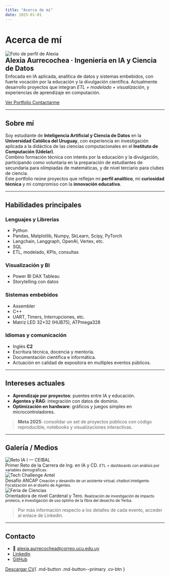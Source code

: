 ```yaml
---
title: "Acerca de mí"
date: 2025-01-01
---
```


# Acerca de mí

<div class="profile-hero">
  <img src="{{ base_url }}assets/alexia.png" alt="Foto de perfil de Alexia" loading="lazy">
  <div>
    <h2 style="margin:0">Alexia Aurrecochea · Ingeniería en IA y Ciencia de Datos</h2>
    <p style="margin:.25rem 0 0 0">
      Enfocada en <bd>IA aplicada<bd>, <bd>analítica de datos<bd> y <bd>sistemas embebidos<bd>, con fuerte vocación por la educación y la <bd>divulgación científica<bd>. Actualmente desarrollo proyectos que integran <em>ETL + modelado + visualización</em>, y experiencias de aprendizaje en computación.
    </p>
    <p>
      <a class="md-button md-button--primary" href="../portfolio/">
        Ver Portfolio
      </a>
      <a class="md-button" href="mailto:alexia.aurrecochea@correo.ucu.edu.uy">
        Contactarme
      </a>
    </p>
  </div>
</div>

---

## Sobre mí

Soy estudiante de **Inteligencia Artificial y Ciencia de Datos** en la **Universidad Católica del Uruguay**, con experiencia en investigación aplicada a la didáctica de las ciencias computacionales en el **Instituto de Computación (Udelar)**.  
Combino formación técnica con interés por la educación y la divulgación, participando como voluntaria en la preparación de estudiantes de secundaria para olimpiadas de matemáticas, y de nivel terciario para clubes de ciencia.  
Este portfolio reúne proyectos que reflejan mi **perfil analítico**, mi **curiosidad técnica** y mi compromiso con la **innovación educativa**.

---
## Habilidades principales

<div class="cards-grid skills">

<div class="card">
<h3>Lenguajes y Librerías</h3>
<ul class="list-clean">
  <li><span class="pill">Python</span>
  <li>Pandas, Matplotlib, Numpy, SkLearn, Scipy, PyTorch 
  <li>Langchain, Langgraph, OpenAI, Vertex, etc.</li>
  <li><span class="pill">SQL</span>
  <li>ETL, modelado, KPIs, consultas</li>
</ul>
</div>

<div class="card">
<h3>Visualización y BI</h3>
<ul class="list-clean">
  <li><span class="pill">Power BI</span> 
  <span class="pill">DAX</span> 
  <span class="pill">Tableau</span></li>
  <li>Storytelling con datos</li>
</ul>
</div>

<div class="card">
<h3>Sistemas embebidos</h3>
<ul class="list-clean">
  <li><span class="pill">Assembler</span></li>
  <li><span class="pill">C++</span></li>
  <li>UART, Timers, Interrupciones, etc.</li>
  <li>Matriz LED 32×32 (HUB75), ATPmega328</li>
</ul>
</div>

<div class="card">
<h3>Idiomas y comunicación</h3>
<ul class="list-clean">
  <li>Inglés <strong>C2</strong></li>
  <li>Escritura técnica, docencia y mentoría.</li>
  <li>Documentación científica e informática.</li>
  <li>Actuación en calidad de expositora en multiples eventos públicos.</li>
</ul>
</div>

</div>


---

## Intereses actuales

- **Aprendizaje por proyectos**: puentes entre IA y educación.  
- **Agentes y RAG**: integración con datos de dominio.  
- **Optimización en hardware**: gráficos y juegos simples en microcontroladores.

> **Meta 2025**: consolidar un set de proyectos públicos con código reproducible, notebooks y visualizaciones interactivas.

---

## Galería / Medios

<div class="cards-grid media">

<div class="card">
  <img src="{{ base_url }}assets/Ceibal.jpg" alt="Reto IA I — CEIBAL">
  <div class="caption">Primer Reto de la Carrera de Ing. en IA y CD.
    <small>ETL + dashboards con análisis por variables demográficas.</small>
  </div>
</div>

<div class="card">
  <img src="{{ base_url }}assets/TechChallenge.jpg" alt="Tech Challenge Antel">
  <div class="caption">Desafío ANCAP
    <small>Creación y desarollo de un asistente virtual; chatbot inteligente. Focalización en el diseño de Agentes.</small>
  </div>
</div>

<div class="card">
  <img src="{{ base_url }}assets/FeriaCiencias.jpg" alt="Feria de Ciencias">
  <div class="caption">Orientadora de nivel Cardenal y Tero.
    <small>Realización de investigación de impacto proteíco, e investigación de uso óptimo de la fibra del desecho de Yerba.</small>
  </div>
</div>

</div>

> Por más información respecto a los detalles de cada evento, acceder al enlace de Linkedin.


---

## Contacto

- 📧 alexia.aurrecochea@correo.ucu.edu.uy  
- [Linkedin](https://www.linkedin.com/in/alexia-aurrecochea-59940115a/?locale=es_ES) 
- [GitHub](https://github.com/aleaurre)


[Descargar CV](assets/CV_Alexia.pdf){ .md-button .md-button--primary .cv-btn }
   






